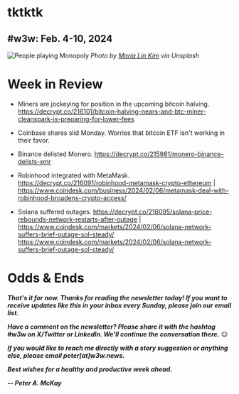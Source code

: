 # tktktk
## #w3w: Feb. 4-10, 2024

![People playing Monopoly](https://images.unsplash.com/photo-1640461470346-c8b56497850a)
*Photo by [Maria Lin Kim](https://unsplash.com/@mrsmaria) via Unsplash*

<!--

Lead item. ~450 words. Riff on absence of Big Tech in crypto and why it matters.

- Big Tech's absence is an unsung killer feature of web3

- Big Tech's absence is mostly a blessing in crypto, but also has some downsides. There is less attention paid.

- Crypto offers better investment returns than Big Tech, but less of a cultural footprint among users.

- It's an underrated achievement of crypto that it's grown into a multitrillion-dollar industry with minimal involvement by Big Tech.

-->

# Week in Review

- Miners are jockeying for position in the upcoming bitcoin halving. https://decrypt.co/216101/bitcoin-halving-nears-and-btc-miner-cleanspark-is-preparing-for-lower-fees

- Coinbase shares slid Monday. Worries that bitcoin ETF isn't working in their favor. <!-- Need links -->

- Binance delisted Monero. https://decrypt.co/215981/monero-binance-delists-xmr

- Robinhood integrated with MetaMask. https://decrypt.co/216091/robinhood-metamask-crypto-ethereum | https://www.coindesk.com/business/2024/02/06/metamask-deal-with-robinhood-broadens-crypto-access/

- Solana suffered outages. https://decrypt.co/216095/solana-price-rebounds-network-restarts-after-outage | https://www.coindesk.com/markets/2024/02/06/solana-network-suffers-brief-outage-sol-steady/
https://www.coindesk.com/markets/2024/02/06/solana-network-suffers-brief-outage-sol-steady/

<!-- Candidates...

https://www.coindesk.com/consensus-magazine/2023/12/22/2024-the-revenge-of-bitcoin/

https://www.coindesk.com/consensus-magazine/2023/12/20/blockchain-tech-predictions-for-2024-from-experts-at-ripple-coinbase-a16z-starknet/

https://www.coindesk.com/consensus-magazine/2023/12/19/how-asia-drives-the-next-crypto-bull-market/

https://www.washingtonpost.com/technology/2024/02/08/california-legislation-artificial-intelligence-regulation/

https://www.coindesk.com/policy/2024/02/06/haru-invest-execs-arrested-in-south-korea-for-allegedly-stealing-828m-worth-of-crypto-report/

https://decrypt.co/215975/archaeologists-ai-ancient-scrolls-mount-vesuvius

https://www.coindesk.com/consensus-magazine/2024/02/05/china-never-completely-banned-crypto/

https://www.coindesk.com/consensus-magazine/2024/01/31/chris-dixon-talks-techno-optimism-permissionless-innovation-and-the-need-for-crypto/

https://www.404media.co/woman-got-cremation-ads-in-the-mail-after-getting-chemotherapy/

https://www.wsj.com/health/wellness/early-sleep-bedtime-6ecd1d67?st=s36a1jmdhnvmhvu&reflink=desktopwebshare_permalink

https://www.coindesk.com/policy/2024/02/09/uks-planned-stablecoin-rules-need-reworking-crypto-advocates-say/

https://www.coindesk.com/markets/2024/02/09/defi-platform-pendle-nears-1b-in-total-value-locked/

https://www.coindesk.com/policy/2024/02/09/new-york-expands-fraud-case-against-digital-currency-group-to-3-billion/

https://www.coindesk.com/markets/2024/02/09/bitcoin-tops-47k-as-spot-bitcoin-etfs-book-one-of-their-best-days/

https://www.coindesk.com/consensus-magazine/2023/12/22/the-unified-future-of-ai-blockchain-and-virtual-worlds-in-2024/

-->

# Odds & Ends

_**That's it for now. Thanks for reading the newsletter today! If you want to receive updates like this in your inbox every Sunday, please join our email list.**_

_**Have a comment on the newsletter? Please share it with the hashtag #w3w on X/Twitter or LinkedIn. We'll continue the conversation there.**_ 😉

_**If you would like to reach me directly with a story suggestion or anything else, please email peter[at]w3w.news.**_

<!--Move this content to standing editorial policy page on the website.     _**Note: #Web3Weekly content is intended for journalistic purposes only, not as investment advice. Always [DYOR](https://www.urbandictionary.com/define.php?term=DYOR) and consult appropriate financial professionals before making investment decisions.**_ -->

_**Best wishes for a healthy and productive week ahead.**_  

_**-- Peter A. McKay**_  
